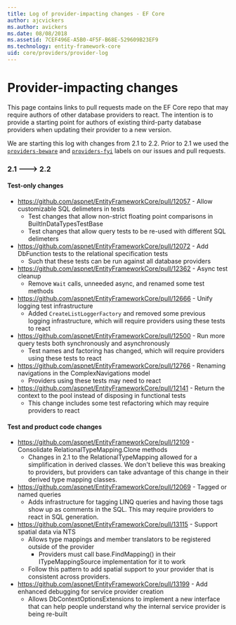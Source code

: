 ```yaml
---
title: Log of provider-impacting changes - EF Core
author: ajcvickers
ms.author: avickers
ms.date: 08/08/2018
ms.assetid: 7CEF496E-A5B0-4F5F-B68E-529609B23EF9
ms.technology: entity-framework-core
uid: core/providers/provider-log
---
```


# Provider-impacting changes

This page contains links to pull requests made on the EF Core repo that may require authors of other database providers to react. The intention is to provide a starting point for authors of existing third-party database providers when updating their provider to a new version.

We are starting this log with changes from 2.1 to 2.2. Prior to 2.1 we used the [`providers-beware`](https://github.com/aspnet/EntityFrameworkCore/labels/providers-beware) and [`providers-fyi`](https://github.com/aspnet/EntityFrameworkCore/labels/providers-fyi) labels on our issues and pull requests.

### 2.1 ---> 2.2

#### Test-only changes

* https://github.com/aspnet/EntityFrameworkCore/pull/12057 - Allow customizable SQL delimeters in tests
  * Test changes that allow non-strict floating point comparisons in BuiltInDataTypesTestBase
  * Test changes that allow query tests to be re-used with different SQL delimeters
* https://github.com/aspnet/EntityFrameworkCore/pull/12072 - Add DbFunction tests to the relational specification tests
  * Such that these tests can be run against all database providers
* https://github.com/aspnet/EntityFrameworkCore/pull/12362 - Async test cleanup
  * Remove `Wait` calls, unneeded async, and renamed some test methods
* https://github.com/aspnet/EntityFrameworkCore/pull/12666 - Unify logging test infrastructure
  * Added `CreateListLoggerFactory` and removed some previous logging infrastructure, which will require providers using these tests to react
* https://github.com/aspnet/EntityFrameworkCore/pull/12500 - Run more query tests both synchronously and asynchronously
  * Test names and factoring has changed, which will require providers using these tests to react
* https://github.com/aspnet/EntityFrameworkCore/pull/12766 - Renaming navigations in the ComplexNavigations model
  * Providers using these tests may need to react
* https://github.com/aspnet/EntityFrameworkCore/pull/12141 - Return the context to the pool instead of disposing in functional tests
  * This change includes some test refactoring which may require providers to react


#### Test and product code changes

* https://github.com/aspnet/EntityFrameworkCore/pull/12109 - Consolidate RelationalTypeMapping.Clone methods
  * Changes in 2.1 to the RelationalTypeMapping allowed for a simplification in derived classes. We don't believe this was breaking to providers, but providers can take advantage of this change in their derived type mapping classes.
* https://github.com/aspnet/EntityFrameworkCore/pull/12069 - Tagged or named queries
  * Adds infrastructure for tagging LINQ queries and having those tags show up as comments in the SQL. This may require providers to react in SQL generation.
* https://github.com/aspnet/EntityFrameworkCore/pull/13115 - Support spatial data via NTS
  * Allows type mappings and member translators to be registered outside of the provider
    * Providers must call base.FindMapping() in their ITypeMappingSource implementation for it to work
  * Follow this pattern to add spatial support to your provider that is consistent across providers.
* https://github.com/aspnet/EntityFrameworkCore/pull/13199 - Add enhanced debugging for service provider creation
  * Allows DbContextOptionsExtensions to implement a new interface that can help people understand why the internal service provider is being re-built
